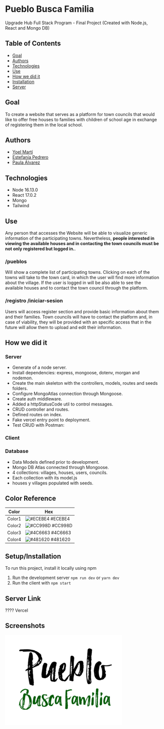 # Pueblo Busca Familia 
Upgrade Hub Full Stack Program - Final Project (Created with Node.js, React and Mongo DB)

## Table of Contents
* [Goal](##Goal)
* [Authors](#Authors)
* [Technologies](#Technologies)
* [Use](#Use)
* [How we did it](#How-we-did-it)
* [Installation](#Setup/Installation)
* [Server](#Server-Link)

## Goal
To create a website that serves as a platform for town councils that would like to offer free houses to families with children of school age in exchange of registering them in the local school.

## Authors

- [Yoel Martí](https://github.com/yoelmarti)
- [Estefanía Pedrero ](https://github.com/Estef108)
- [Paula Álvarez](https://github.com/Paulaalpe)

## Technologies
- Node 16.13.0
- React 17.0.2
- Mongo
- Tailwind
## Use
Any person that accesses the Website will be able to visualize generic information of the participating towns. Nevertheless, **people interested in viewing the available houses and in contacting the town councils must be not only registered but logged in.**.
### /pueblos
Will show a complete list of participating towns. Clicking on each of the towns will take to the town card, in which the user will find more information about the village. If the user is logged in will be also able to see the available houses and to contact the town council through the platform.

### /registro /iniciar-sesion

Users will access register section and provide basic information about them and their families. 
Town councils will have to contact the platform and, in case of viability, they will be provided with an specific access that in the future will allow them to upload and edit their information.

## How we did it
### Server
- Generate of a node server.
- Install dependencies: express, mongoose, dotenv, morgan and nodemon.
- Create the main skeleton with the controllers, models, routes and seeds folders.
- Configure MongoAtlas connection through Mongoose.
- Create auth middleware.
- Added a httpStatusCode util to control messages.
- CRUD controller and routes.
- Defined routes on index.
- Fake vercel entry point to deployment.
- Test CRUD with Postman:
### Client


### Database
- Data Models defined prior to development.
- Mongo DB Atlas connected through Mongoose.
- 4 collections: villages, houses, users, councils.
- Each collection with its model.js
- houses y villages populated with seeds.

## Color Reference

| Color             | Hex                                                                |
| ----------------- | ------------------------------------------------------------------ |
| Color1 | ![#ECEBE4](https://via.placeholder.com/10/ECEBE4?text=+) #ECEBE4 |
| Color2 | ![#CC998D](https://via.placeholder.com/10/CC998D?text=+) #CC998D |
| Color3 | ![#4C6663](https://via.placeholder.com/10/4C6663?text=+) #4C6663 |
| Color4 | ![#481620](https://via.placeholder.com/10/481620?text=+) #481620 |

## Setup/Installation
To run this project, install it locally using npm
1. Run the development server  `npm run dev` or `yarn dev`
2. Run the client with  `npm start`

## Server Link
???? Vercel

## Screenshots

<img src="./assets/logo.png" alt="Logo">
